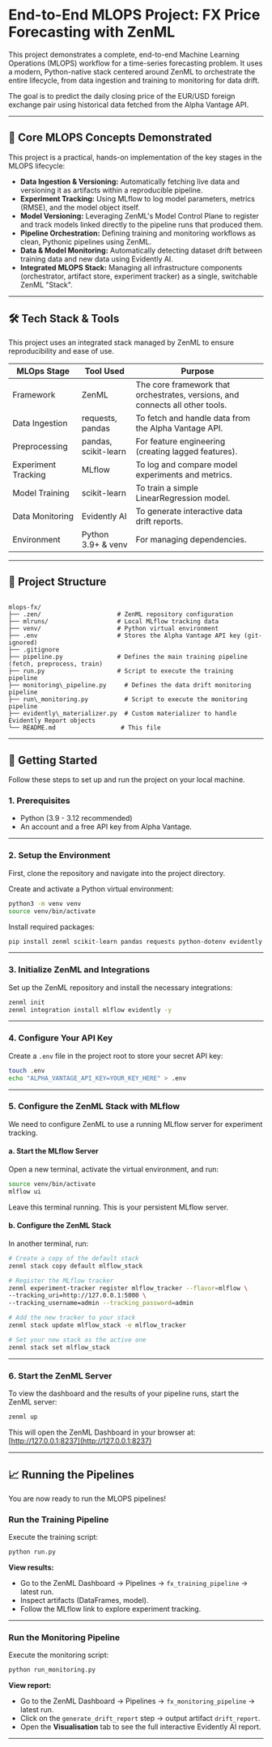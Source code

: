 # End-to-End MLOPS Project: FX Price Forecasting with ZenML

This project demonstrates a complete, end-to-end Machine Learning Operations (MLOPS) workflow for a time-series forecasting problem. It uses a modern, Python-native stack centered around ZenML to orchestrate the entire lifecycle, from data ingestion and training to monitoring for data drift.  

The goal is to predict the daily closing price of the EUR/USD foreign exchange pair using historical data fetched from the Alpha Vantage API.

---

## 🌟 Core MLOPS Concepts Demonstrated

This project is a practical, hands-on implementation of the key stages in the MLOPS lifecycle:

- **Data Ingestion & Versioning:** Automatically fetching live data and versioning it as artifacts within a reproducible pipeline.  
- **Experiment Tracking:** Using MLflow to log model parameters, metrics (RMSE), and the model object itself.  
- **Model Versioning:** Leveraging ZenML's Model Control Plane to register and track models linked directly to the pipeline runs that produced them.  
- **Pipeline Orchestration:** Defining training and monitoring workflows as clean, Pythonic pipelines using ZenML.  
- **Data & Model Monitoring:** Automatically detecting dataset drift between training data and new data using Evidently AI.  
- **Integrated MLOPS Stack:** Managing all infrastructure components (orchestrator, artifact store, experiment tracker) as a single, switchable ZenML "Stack".  

---

## 🛠️ Tech Stack & Tools

This project uses an integrated stack managed by ZenML to ensure reproducibility and ease of use.

| MLOps Stage        | Tool Used        | Purpose                                                        |
|--------------------|-----------------|----------------------------------------------------------------|
| Framework          | ZenML           | The core framework that orchestrates, versions, and connects all other tools. |
| Data Ingestion     | requests, pandas| To fetch and handle data from the Alpha Vantage API.            |
| Preprocessing      | pandas, scikit-learn | For feature engineering (creating lagged features).      |
| Experiment Tracking| MLflow          | To log and compare model experiments and metrics.               |
| Model Training     | scikit-learn    | To train a simple LinearRegression model.                       |
| Data Monitoring    | Evidently AI    | To generate interactive data drift reports.                     |
| Environment        | Python 3.9+ & venv | For managing dependencies.                                   |

---

## 📁 Project Structure

```

mlops-fx/
├── .zen/                     # ZenML repository configuration
├── mlruns/                   # Local MLflow tracking data
├── venv/                     # Python virtual environment
├── .env                      # Stores the Alpha Vantage API key (git-ignored)
├── .gitignore
├── pipeline.py               # Defines the main training pipeline (fetch, preprocess, train)
├── run.py                    # Script to execute the training pipeline
├── monitoring\_pipeline.py     # Defines the data drift monitoring pipeline
├── run\_monitoring.py          # Script to execute the monitoring pipeline
├── evidently\_materializer.py  # Custom materializer to handle Evidently Report objects
└── README.md                  # This file

````

---

## 🚀 Getting Started

Follow these steps to set up and run the project on your local machine.

### 1. Prerequisites
- Python (3.9 - 3.12 recommended)  
- An account and a free API key from Alpha Vantage.  

---

### 2. Setup the Environment

First, clone the repository and navigate into the project directory.  

Create and activate a Python virtual environment:

```bash
python3 -m venv venv
source venv/bin/activate
````

Install required packages:

```bash
pip install zenml scikit-learn pandas requests python-dotenv evidently mlflow -q
```

---

### 3. Initialize ZenML and Integrations

Set up the ZenML repository and install the necessary integrations:

```bash
zenml init
zenml integration install mlflow evidently -y
```

---

### 4. Configure Your API Key

Create a `.env` file in the project root to store your secret API key:

```bash
touch .env
echo "ALPHA_VANTAGE_API_KEY=YOUR_KEY_HERE" > .env
```

---

### 5. Configure the ZenML Stack with MLflow

We need to configure ZenML to use a running MLflow server for experiment tracking.

#### a. Start the MLflow Server

Open a new terminal, activate the virtual environment, and run:

```bash
source venv/bin/activate
mlflow ui
```

Leave this terminal running. This is your persistent MLflow server.

#### b. Configure the ZenML Stack

In another terminal, run:

```bash
# Create a copy of the default stack
zenml stack copy default mlflow_stack

# Register the MLflow tracker
zenml experiment-tracker register mlflow_tracker --flavor=mlflow \
--tracking_uri=http://127.0.0.1:5000 \
--tracking_username=admin --tracking_password=admin

# Add the new tracker to your stack
zenml stack update mlflow_stack -e mlflow_tracker

# Set your new stack as the active one
zenml stack set mlflow_stack
```

---

### 6. Start the ZenML Server

To view the dashboard and the results of your pipeline runs, start the ZenML server:

```bash
zenml up
```

This will open the ZenML Dashboard in your browser at:
[http://127.0.0.1:8237](http://127.0.0.1:8237)

---

## 📈 Running the Pipelines

You are now ready to run the MLOPS pipelines!

### Run the Training Pipeline

Execute the training script:

```bash
python run.py
```

**View results:**

* Go to the ZenML Dashboard → Pipelines → `fx_training_pipeline` → latest run.
* Inspect artifacts (DataFrames, model).
* Follow the MLflow link to explore experiment tracking.

---

### Run the Monitoring Pipeline

Execute the monitoring script:

```bash
python run_monitoring.py
```

**View report:**

* Go to the ZenML Dashboard → Pipelines → `fx_monitoring_pipeline` → latest run.
* Click on the `generate_drift_report` step → output artifact `drift_report`.
* Open the **Visualisation** tab to see the full interactive Evidently AI report.

---
